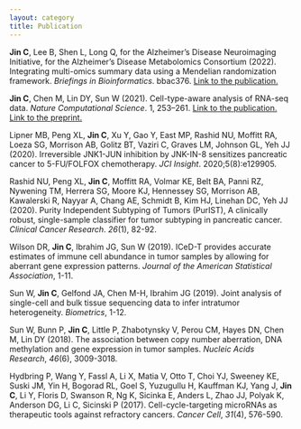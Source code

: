 ```yaml
---
layout: category
title: Publication
---
```


**Jin C**, Lee B, Shen L, Long Q, for the Alzheimer’s Disease Neuroimaging Initiative, for the Alzheimer’s Disease Metabolomics Consortium (2022). Integrating multi-omics summary data using a Mendelian randomization framework. *Briefings in Bioinformatics*. bbac376. [Link to the publication.](https://academic.oup.com/bib/advance-article/doi/10.1093/bib/bbac376/6696140)

**Jin C**, Chen M, Lin DY, Sun W (2021). Cell-type-aware analysis of RNA-seq data. *Nature Computational Science*. 1, 253–261. [Link to the publication.](https://www.nature.com/articles/s43588-021-00055-6) [Link to the preprint.](https://github.com/Sun-lab/CARseq/blob/master/inst/docs/Jin_et_al.-2021-Cell-type-aware_analysis_of_RNA-seq_data.pdf)

Lipner MB, Peng XL, **Jin C**, Xu Y, Gao Y, East MP, Rashid NU, Moffitt RA, Loeza SG, Morrison AB, Golitz BT, Vaziri C, Graves LM, Johnson GL, Yeh JJ (2020). Irreversible JNK1-JUN inhibition by JNK-IN-8 sensitizes pancreatic cancer to 5-FU/FOLFOX chemotherapy. *JCI Insight*. 2020;5(8):e129905.

Rashid NU, Peng XL, **Jin C**, Moffitt RA, Volmar KE, Belt BA, Panni RZ, Nywening TM, Herrera SG, Moore KJ, Hennessey SG, Morrison AB, Kawalerski R, Nayyar A, Chang AE, Schmidt B, Kim HJ, Linehan DC, Yeh JJ (2020). Purity Independent Subtyping of Tumors (PurIST), A clinically robust, single-sample classifier for tumor subtyping in pancreatic cancer. *Clinical Cancer Research*. *26*(1), 82-92.

Wilson DR, **Jin C**, Ibrahim JG, Sun W (2019). ICeD-T provides accurate estimates of immune cell abundance in tumor samples by allowing for aberrant gene expression patterns. *Journal of the American Statistical Association*, 1-11.

Sun W, **Jin C**, Gelfond JA, Chen M-H, Ibrahim JG (2019). Joint analysis of single-cell and bulk tissue sequencing data to infer intratumor heterogeneity. *Biometrics*, 1-12.

Sun W, Bunn P, **Jin C**, Little P, Zhabotynsky V, Perou CM, Hayes DN, Chen M, Lin DY (2018). The association between copy number aberration, DNA methylation and gene expression in tumor samples. *Nucleic Acids Research*, *46*(6), 3009-3018.

Hydbring P, Wang Y, Fassl A, Li X, Matia V, Otto T, Choi YJ, Sweeney KE, Suski JM, Yin H, Bogorad RL, Goel S, Yuzugullu H, Kauffman KJ, Yang J, **Jin C**, Li Y, Floris D, Swanson R, Ng K, Sicinka E, Anders L, Zhao JJ, Polyak K, Anderson DG, Li C, Sicinski P (2017). Cell-cycle-targeting microRNAs as therapeutic tools against refractory cancers. *Cancer Cell*, *31*(4), 576-590.

